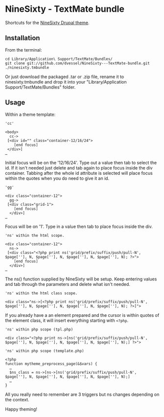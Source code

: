 # NineSixty - TextMate bundle

Shortcuts for the [NineSixty Drupal theme](http://drupal.org/project/ninesixty).

## Installation

From the terminal:

    cd Library/Application\ Support/TextMate/Bundles/
    git clone git://github.com/dvessel/NineSixty---TextMate-bundle.git ./ninesixty.tmbundle

Or just download the packaged .tar or .zip file, rename it to ninesixty.tmbundle and drop it into your "Library/Application Support/TextMate/Bundles" folder.

## Usage

Within a theme template:

    'cc'

    <body>
      cc->
     [<div id="" class="container-12/16/24">
        [end focus]
     </div>]
    …

Initial focus will be on the '12/16/24'. Type out a value then tab to select the id. If it isn't needed just delete and tab again to place focus inside the div container. Tabbing after the whole id attribute is selected will place focus within the quotes when you do need to give it an id.

    'gg'

    <div class="container-12">
      gg->
     [<div class="grid-1">
        [end focus]
      </div>]
    …

Focus will be on '1'. Type in a value then tab to place focus inside the div.

    'ns' within the html scope.

    <div class="container-12">
      ns->
     [<div class="<?php print ns('grid/prefix/suffix/push/pull-N', $page[''], N, $page[''], N, $page[''], N, $page[''], N); ?>">
        [end focus]
      </div>]
    …

The ns() function supplied by NineSixty will be setup. Keep entering values and tab through the parameters and delete what isn't needed.

    'ns' within the html class scope.

    <div class="ns->[<?php print ns('grid/prefix/suffix/push/pull-N', $page[''], N, $page[''], N, $page[''], N, $page[''], N); ?>]">
    
If you already have a an element prepared and the cursor is within quotes of the element class, it will insert everything starting with `<?php`.

    'ns' within php scope (tpl.php)

    <div class="<?php print ns->[ns('grid/prefix/suffix/push/pull-N', $page[''], N, $page[''], N, $page[''], N, $page[''], N);] ?>">

    'ns' within php scope (template.php)

    <?php
    function mytheme_preprocess_page(&$vars) {
      …
      $ns_class = ns->[ns->[ns('grid/prefix/suffix/push/pull-N', $page[''], N, $page[''], N, $page[''], N, $page[''], N);]
      …
    }

All you really need to remember are 3 triggers but ns changes depending on the context.

Happy theming!
